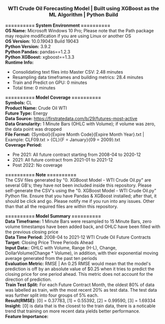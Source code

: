 <h3 align="center"> WTI Crude Oil Forecasting Model | Built using XGBoost as the ML Algorithm | Python Build </h3>

**==========  System Environment  ==========** \
**OS Name:** Microsoft Windows 10 Pro; Please note that the Path package may require modification if you are using Linux or another OS \
**OS Version:** 10.0.19043 Build 19043 \
**Python Version:** 3.9.2 \
**Python Pandas:** pandas==1.2.3 \
**Python XGBoost:** xgboost==1.3.3 \
**Runtime Info:** 
 - Consolidating text files into Master CSV: 2.48 minutes
 - Resampling data timeframes and building metrics: 28.4 minutes
 - Train and Predict on GPU: 0 minutes
 - Total time: 0 minutes   

**========== Model Coverage ==========** \
**Symbols:** CL \
**Product Name:** Crude Oil WTI \
**Future Type:** Energy  
**Data Source:** https://firstratedata.com/b/29/futures-most-active \
**Data Granularity:** 1 Minute Bars (OHLC with Volume); if volume was zero, the data point was dropped \
**File Format:** {Symbol}{Expire Month Code}{Expire Month Year}.txt | Example: CLF09.txt > {CL}{F = January}{09 = 2009}.txt \
**Coverage Period:**
 - Pre 2021: All future contract starting from 2008-04 to 2020-12
 - 2021: All future contract from 2021-01 to 2021-12
 - Post 2022: No coverage

**==========  Note  ==========** \
The CSV files generated by "0. XGBoost Model - WTI Crude Oil.py" are several GB's; they have not been included inside this repository. Please self-generate the CSV's using the "0. XGBoost Model - WTI Crude Oil.py" Python file. Ensure that you have Pandas & XGBoost installed; after that, it should be click and go. Please notify me if you run into any issues. Other than that all the required files are within this repository.   

**========== Model Summary ==========** \
**Data Timeframe:** 1 Minute Bars were resampled to 15 Minute Bars, zero volume timestamps have been added back, and OHLC have been filled with the previous closing price \
**Data Time Period:** 2008-04 to 2021-12 WTI Crude Oil Future Contracts \
**Target:** Closing Price Three Periods Ahead \
**Input Data:**: OHLC with Volume, Range (H-L), Change, DollarVolume(Change * Volume), in addition, with their exponential moving average generated from the past ten periods \
**Evaluation Metric:** RMSE | An 0.25 RMSE would mean that the model's prediction is off by an absolute value of $0.25 when it tries to predict the closing price for one period ahead. This metric does not account for the direction of prediction. \
**Train Test Split:** For each Future Contract Month, the oldest 80% of data was labelled as train, with the most recent 20% as test data. The test data was further split into four groups of 5% each. \
**Result(RMSE)**: [0] = 0.37783, [1] = 0.55392, [2] = 0.99590, [3] = 1.69334 \
**Insight:** [0] is data that is the closest to the train data, there is a noticable trend that training on more recent data yields better performance. \
**Feature Importance:**                   
